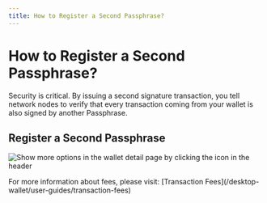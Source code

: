 ```yaml
---
title: How to Register a Second Passphrase?
---
```


# How to Register a Second Passphrase?

Security is critical. By issuing a second signature transaction, you tell network nodes to verify that every transaction coming from your wallet is also signed by another Passphrase.

## Register a Second Passphrase

![Show more options in the wallet detail page by clicking the icon in the header](/desktop-wallet/assets/moreicon.png)

<x-alert type="info">
For more information about fees, please visit: [Transaction Fees](/desktop-wallet/user-guides/transaction-fees)
</x-alert>
